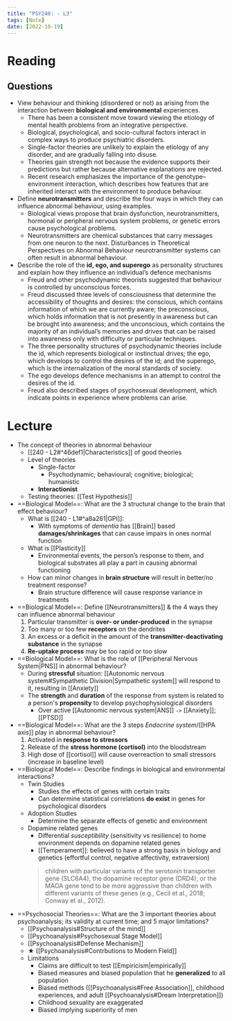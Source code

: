 ```yaml
---
title: "PSY240: - L3"
tags: [Note]
date: [2022-10-19]
---
```



# Reading

## Questions

- View behaviour and thinking (disordered or not) as arising from the interaction between **biological and environmental** experiences.
    - There has been a consistent move toward viewing the etiology of mental health problems from an integrative perspective.
    - Biological, psychological, and socio-cultural factors interact in complex ways to produce psychiatric disorders.
    - Single-factor theories are unlikely to explain the etiology of any disorder, and are gradually falling into disuse.
    - Theories gain strength not because the evidence supports their predictions but rather because alternative explanations are rejected.
    - Recent research emphasizes the importance of the genotype–environment interaction, which describes how features that are inherited interact with the environment to produce behaviour.
- Define **neurotransmitters** and describe the four ways in which they can influence abnormal behaviour, using examples.
    - Biological views propose that brain dysfunction, neurotransmitters, hormonal or peripheral nervous system problems, or genetic errors cause psychological problems.
    - Neurotransmitters are chemical substances that carry messages from one neuron to the next. Disturbances in Theoretical Perspectives on Abnormal Behaviour neurotransmitter systems can often result in abnormal behaviour.
- Describe the role of the **id, ego, and superego** as personality structures and explain how they influence an individual’s defence mechanisms
    - Freud and other psychodynamic theorists suggested that behaviour is controlled by unconscious forces.
    - Freud discussed three levels of consciousness that determine the accessibility of thoughts and desires: the conscious, which contains information of which we are currently aware; the preconscious, which holds information that is not presently in awareness but can be brought into awareness; and the unconscious, which contains the majority of an individual’s memories and drives that can be raised into awareness only with difficulty or particular techniques.
    - The three personality structures of psychodynamic theories include the id, which represents biological or instinctual drives; the ego, which develops to control the desires of the id; and the superego, which is the internalization of the moral standards of society.
    - The ego develops defence mechanisms in an attempt to control the desires of the id.
    - Freud also described stages of psychosexual development, which indicate points in experience where problems can arise.


# Lecture

- The concept of theories in abnormal behaviour
	- [[240 - L2#^46def1|Characteristics]] of good theories
	- Level of theories
		- Single-factor
			- Psychodynamic; behavioural; cognitive; biological; humanistic
		- **Interactionist**
	- Testing theories: [[Test Hypothesis]]
- ==Biological Model==: What are the 3 structural change to the brain that effect behaviour?
    - What is [[240 - L1#^a8a261|GPI]]: 
    	- With symptoms of *dementia* has [[Brain]] based **damages/shrinkages** that can cause impairs in ones normal function
    - What is [[Plasticity]]
    	- Environmental events, the person’s response to them, and biological substrates all play a part in causing abnormal functioning
    - How can minor changes in **brain structure** will result in better/no treatment response?
    	- Brain structure difference will cause response variance in treatments
- ==Biological Model==: Define [[Neurotransmitters]] & the 4 ways they can influence abnormal behaviour
    1. Particular transmitter is **over- or under-produced** in the synapse
    2. Too many or too few **receptors** on the dendrites
    3. An excess or a deficit in the amount of the **transmitter-deactivating substance** in the synapse
    4. **Re-uptake process** may be too rapid or too slow
- ==Biological Model==: What is the role of [[Peripheral Nervous System|PNS]] in abnormal behaviour?
	- During **stressful** situation: [[Autonomic nervous system#Sympathetic Division|Sympathetic system]] will respond to it, resulting in [[Anxiety]]
	- The **strength** and **duration** of the response from system is related to a person's **propensity** to develop psychophysiological disorders
		- Over active [[Autonomic nervous system|ANS]] `->` [[Anxiety]]; [[PTSD]]
- ==Biological Model==: What are the 3 steps *Endocrine system*/[[HPA axis]] play in abnormal behaviour?
	1. Activated in **response to stressors**
	2. Release of the **stress hormone (cortisol)** into the bloodstream
	3. High dose of [[cortisol]] will cause overreaction to small stressors (increase in baseline level)
- ==Biological Model==: Describe findings in biological and environmental interactions?
	- Twin Studies
		- Studies the effects of genes with certain traits
		- Can determine statistical correlations **do exist** in genes for psychological disorders
	- Adoption Studies
		- Determine the separate effects of genetic and environment
	- Dopamine related genes
		- Differential *susceptibility* (sensitivity vs resilience) to home environment depends on dopamine related genes
		- [[Temperament]]: believed to have a strong basis in biology and genetics (effortful control, negative affectivity, extraversion)
		> children with particular variants of the serotonin transporter gene (SLC6A4), the dopamine receptor gene (DRD4), or the MAOA gene tend to be more aggressive than children with different variants of these genes (e.g., Cecil et al., 2018; Conway et al., 2012).
- ==Psychosocial Theories==: What are the 3 important theories about psychoanalysis; its validity at current time; and 5 major limitations?
	- [[Psychoanalysis#Structure of the mind]]
	- [[Psychoanalysis#Psychosexual Stage Model]]
	- [[Psychoanalysis#Defense Mechanism]]
	- ★ [[Psychoanalysis#Contrbutions to Modern Field]]
	- Limitations
		- Claims are difficult to test [[Empiricism|empirically]]
		- Biased measures and biased population that he **generalized** to all population
		- Biased methods ([[Psychoanalysis#Free Association]], childhood experiences, and adult [[Psychoanalysis#Dream Interpretation]])
		- Childhood sexuality are exaggerated
		- Biased implying superiority of men

